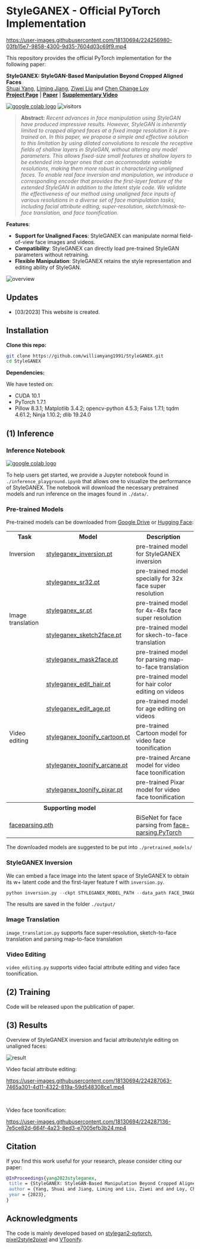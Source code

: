 # StyleGANEX - Official PyTorch Implementation

https://user-images.githubusercontent.com/18130694/224256980-03fb15e7-9858-4300-9d35-7604d03c69f9.mp4

This repository provides the official PyTorch implementation for the following paper:

**StyleGANEX: StyleGAN-Based Manipulation Beyond Cropped Aligned Faces**<br>
[Shuai Yang](https://williamyang1991.github.io/), [Liming Jiang](https://liming-jiang.com/), [Ziwei Liu](https://liuziwei7.github.io/) and [Chen Change Loy](https://www.mmlab-ntu.com/person/ccloy/)<br>
[**Project Page**](https://www.mmlab-ntu.com/project/styleganex/) | [**Paper**](#) | [**Supplementary Video**](https://youtu.be/8oK0TXQmxg8) <br>


<a href="http://colab.research.google.com/github/williamyang1991/StyleGANEX/blob/master/inference_playground.ipynb"><img src="https://colab.research.google.com/assets/colab-badge.svg" alt="google colab logo"></a>
![visitors](https://visitor-badge.laobi.icu/badge?page_id=williamyang1991/styleganex)
<!--![visitors](https://visitor-badge.glitch.me/badge?page_id=williamyang1991/styleganex)-->

> **Abstract:** *Recent advances in face manipulation using StyleGAN have produced impressive results. However, StyleGAN is inherently limited to cropped aligned faces at a fixed image resolution it is pre-trained on.  In this paper, we propose a simple and effective solution to this limitation by using dilated convolutions to rescale the receptive fields of shallow layers in StyleGAN, without altering any model parameters.  This allows fixed-size small features at shallow layers to be extended into larger ones that can accommodate variable resolutions, making them more robust in characterizing unaligned faces. To enable real face inversion and manipulation, we introduce a corresponding encoder that provides the first-layer feature of the extended StyleGAN in addition to the latent style code. We validate the effectiveness of our method using unaligned face inputs of various resolutions in a diverse set of face manipulation tasks, including facial attribute editing, super-resolution, sketch/mask-to-face translation, and face toonification.*

**Features**:<br> 
- **Support for Unaligned Faces**: StyleGANEX can manipulate normal field-of-view face images and videos.
- **Compatibility**: StyleGANEX can directly load pre-trained StyleGAN parameters without retraining.
- **Flexible Manipulation**: StyleGANEX retains the style representation and editing ability of StyleGAN.

![overview](https://user-images.githubusercontent.com/18130694/224257328-b6d9bac1-d467-468f-9dba-c89dfed8b931.jpg)

## Updates

- [03/2023] This website is created.


## Installation

**Clone this repo:**
```bash
git clone https://github.com/williamyang1991/StyleGANEX.git
cd StyleGANEX
```
**Dependencies:**

We have tested on:
- CUDA 10.1
- PyTorch 1.7.1
- Pillow 8.3.1; Matplotlib 3.4.2; opencv-python 4.5.3; Faiss 1.7.1; tqdm 4.61.2; Ninja 1.10.2; dlib 19.24.0


## (1) Inference

### Inference Notebook 
<a href="http://colab.research.google.com/github/williamyang1991/StyleGANEX/blob/master/inference_playground.ipynb"><img src="https://colab.research.google.com/assets/colab-badge.svg" alt="google colab logo"></a> 

To help users get started, we provide a Jupyter notebook found in `./inference_playground.ipynb` that allows one to visualize the performance of StyleGANEX.
The notebook will download the necessary pretrained models and run inference on the images found in `./data/`.

### Pre-trained Models

Pre-trained models can be downloaded from [Google Drive](https://drive.google.com/drive/folders/1zGssOxjdklMd_5kdBKV9VkENnS5EXZlx?usp=share_link) or [Hugging Face](https://huggingface.co/PKUWilliamYang/StyleGANEX/tree/main/pretrained_models):

<table>
    <tr>
        <th>Task</th><th>Model</th><th>Description</th>
    </tr>
    <tr>
        <td>Inversion</td><td><a href="https://drive.google.com/file/d/157twOAYihuy_b6l_XrmP7QUOMhkNC2Ii/view?usp=share_link">styleganex_inversion.pt</a></td><td>pre-trained model for StyleGANEX inversion</td>
    </tr>
    <tr>
        <td rowspan="4">Image translation</td><td><a href="https://drive.google.com/file/d/1ewbdY_0fRZS6GIboFcvx6QDBbqHXprvR/view?usp=share_link">styleganex_sr32.pt</a></td><td>pre-trained model specially for 32x face super resolution</td>
    </tr>  
    <tr>
        <td><a href="https://drive.google.com/file/d/1XQ4vp8DB2dSrvQVj3xifSl4sUGMxr4zK/view?usp=share_link">styleganex_sr.pt</a></td><td>pre-trained model for 4x-48x face super resolution</td>
    </tr>   
    <tr>
        <td><a href="https://drive.google.com/file/d/1L3iRp3UE-_Or0NqzUtqZPLQ9hQ_9yax5/view?usp=share_link">styleganex_sketch2face.pt</a></td><td>pre-trained model for skech-to-face translation</td>
    </tr>  
    <tr>
        <td><a href="https://drive.google.com/file/d/1rHC63z1tUX63-56RUc0thhHSVAQr8Cf2/view?usp=share_link">styleganex_mask2face.pt</a></td><td>pre-trained model for parsing map-to-face translation</td>
    </tr>
    <tr>
        <td rowspan="5">Video editing</td><td><a href="https://drive.google.com/file/d/164eD7pafO74xiCCFLzhb56ofOBwIUnpL/view?usp=share_link">styleganex_edit_hair.pt</a></td><td>pre-trained model for hair color editing on videos</td>
    </tr>  
    <tr>
        <td><a href="https://drive.google.com/file/d/1tH-vlpn5THyD-HoOQrYGuUENH49daAFX/view?usp=share_link">styleganex_edit_age.pt</a></td><td>pre-trained model for age editing on videos</td>
    </tr>  
    <tr>
        <td><a href="https://drive.google.com/file/d/16Kth67C1AX3SjZS3030DChB_eHpqGOsn/view?usp=share_link">styleganex_toonify_cartoon.pt</a></td><td>pre-trained Cartoon model for video face toonification</td>
    </tr>  
    <tr>
        <td><a href="https://drive.google.com/file/d/1OkCw4mrrCvTnEfPOeUxjv7yFpzzQ5trf/view?usp=share_link">styleganex_toonify_arcane.pt</a></td><td>pre-trained Arcane model for video face toonification</td>
    </tr>   
    <tr>
        <td><a href="https://drive.google.com/file/d/1_XZjvj-rQvT2q3hiqPZ8gIClMo3ZGVH-/view?usp=share_link">styleganex_toonify_pixar.pt</a></td><td>pre-trained Pixar model for video face toonification</td>
    </tr>   
    <tr>
        <th colspan="2">Supporting model</th><th> </th>
    </tr>
    <tr>
        <td colspan="2"><a href="https://drive.google.com/file/d/1jY0mTjVB8njDh6e0LP_2UxuRK3MnjoIR/view">faceparsing.pth</a></td><td>BiSeNet for face parsing from <a href="https://github.com/zllrunning/face-parsing.PyTorch">face-parsing.PyTorch</a></td>
    </tr>      
</table>

The downloaded models are suggested to be put into `./pretrained_models/`

### StyleGANEX Inversion

We can embed a face image into the latent space of StyleGANEX to obtain its w+ latent code and the first-layer feature f with `inversion.py`.

```python
python inversion.py --ckpt STYLEGANEX_MODEL_PATH --data_path FACE_IMAGE_PATH
```
The results are saved in the folder `./output/`

### Image Translation

`image_translation.py` supports face super-resolution, sketch-to-face translation and parsing map-to-face translation

### Video Editing

`video_editing.py` supports video facial attribute editing and video face toonification.



## (2) Training 

Code will be released upon the publication of paper.

## (3) Results

Overview of StyleGANEX inversion and facial attribute/style editing on unaligned faces:

![result](https://user-images.githubusercontent.com/18130694/224259844-c9b37f4f-c786-48cd-a92f-121606b14b36.jpg)

Video facial attribute editing:

https://user-images.githubusercontent.com/18130694/224287063-7465a301-4d11-4322-819a-59d548308ce1.mp4

<br/>

Video face toonification:

https://user-images.githubusercontent.com/18130694/224287136-7e5ce82d-664f-4a23-8ed3-e7005efb3b24.mp4

## Citation

If you find this work useful for your research, please consider citing our paper:

```bibtex
@InProceedings{yang2023styleganex,
 title = {StyleGANEX: StyleGAN-Based Manipulation Beyond Cropped Aligned Faces},
 author = {Yang, Shuai and Jiang, Liming and Liu, Ziwei and and Loy, Chen Change},
 year = {2023},
}
```

## Acknowledgments

The code is mainly developed based on [stylegan2-pytorch](https://github.com/rosinality/stylegan2-pytorch), [pixel2style2pixel](https://github.com/eladrich/pixel2style2pixel) and [VToonify](https://github.com/williamyang1991/VToonify).
